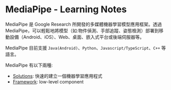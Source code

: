 # MediaPipe - Learning Notes

MediaPipe 是 Google Research 所開發的多媒體機器學習模型應用框架。透過 MediaPipe，可以輕鬆地將模型（如:物件偵測、手部追蹤、姿態檢測）部署到移動設備（Android、iOS）、Web、桌面、嵌入式平台或後端伺服器等。

MediaPipe 目前支援 `Java(Android)`、`Python`、`Javascript/TypeScript`、`C++` 等語言。

MediaPipe 有以下兩種:

- [Solutions](./Solutions/README.md): 快速的建立一個機器學習應用程式
- [Framework](./Framework/README.md): low-level component
